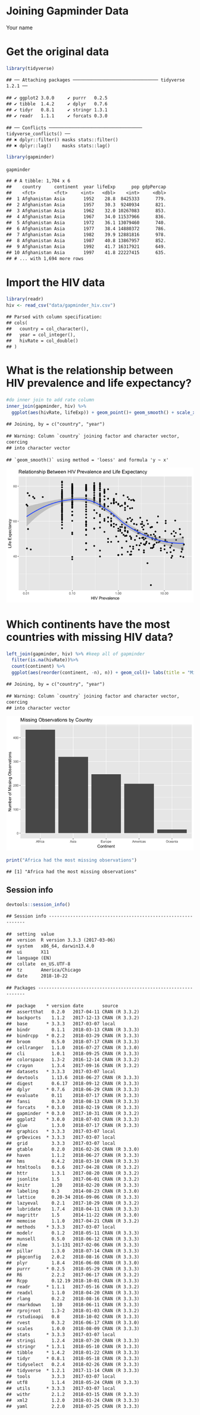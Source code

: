 Joining Gapminder Data
================
Your name

Get the original data
=====================

``` r
library(tidyverse)
```

    ## ── Attaching packages ──────────────────────────────── tidyverse 1.2.1 ──

    ## ✔ ggplot2 3.0.0     ✔ purrr   0.2.5
    ## ✔ tibble  1.4.2     ✔ dplyr   0.7.6
    ## ✔ tidyr   0.8.1     ✔ stringr 1.3.1
    ## ✔ readr   1.1.1     ✔ forcats 0.3.0

    ## ── Conflicts ─────────────────────────────────── tidyverse_conflicts() ──
    ## ✖ dplyr::filter() masks stats::filter()
    ## ✖ dplyr::lag()    masks stats::lag()

``` r
library(gapminder)

gapminder
```

    ## # A tibble: 1,704 x 6
    ##    country     continent  year lifeExp      pop gdpPercap
    ##    <fct>       <fct>     <int>   <dbl>    <int>     <dbl>
    ##  1 Afghanistan Asia       1952    28.8  8425333      779.
    ##  2 Afghanistan Asia       1957    30.3  9240934      821.
    ##  3 Afghanistan Asia       1962    32.0 10267083      853.
    ##  4 Afghanistan Asia       1967    34.0 11537966      836.
    ##  5 Afghanistan Asia       1972    36.1 13079460      740.
    ##  6 Afghanistan Asia       1977    38.4 14880372      786.
    ##  7 Afghanistan Asia       1982    39.9 12881816      978.
    ##  8 Afghanistan Asia       1987    40.8 13867957      852.
    ##  9 Afghanistan Asia       1992    41.7 16317921      649.
    ## 10 Afghanistan Asia       1997    41.8 22227415      635.
    ## # ... with 1,694 more rows

Import the HIV data
===================

``` r
library(readr)
hiv <- read_csv("data/gapminder_hiv.csv")
```

    ## Parsed with column specification:
    ## cols(
    ##   country = col_character(),
    ##   year = col_integer(),
    ##   hivRate = col_double()
    ## )

What is the relationship between HIV prevalence and life expectancy?
====================================================================

``` r
#do inner join to add rate column
inner_join(gapminder, hiv) %>% 
  ggplot(aes(hivRate, lifeExp)) + geom_point()+ geom_smooth() + scale_x_log10() +labs(title = "Relationship Between HIV Prevalence and Life Expectancy", x = "HIV Prevalence", y = "Life Expectancy")
```

    ## Joining, by = c("country", "year")

    ## Warning: Column `country` joining factor and character vector, coercing
    ## into character vector

    ## `geom_smooth()` using method = 'loess' and formula 'y ~ x'

![](gapminder_files/figure-markdown_github/unnamed-chunk-3-1.png)

Which continents have the most countries with missing HIV data?
===============================================================

``` r
left_join(gapminder, hiv) %>% #keep all of gapminder
  filter(is.na(hivRate))%>%
  count(continent) %>%
  ggplot(aes(reorder(continent, -n), n)) + geom_col()+ labs(title = "Missing Observations by Country", x = "Continent", y = "Number of Missing Observations")
```

    ## Joining, by = c("country", "year")

    ## Warning: Column `country` joining factor and character vector, coercing
    ## into character vector

![](gapminder_files/figure-markdown_github/unnamed-chunk-4-1.png)

``` r
print("Africa had the most missing observations")
```

    ## [1] "Africa had the most missing observations"

Session info
------------

``` r
devtools::session_info()
```

    ## Session info -------------------------------------------------------------

    ##  setting  value                       
    ##  version  R version 3.3.3 (2017-03-06)
    ##  system   x86_64, darwin13.4.0        
    ##  ui       X11                         
    ##  language (EN)                        
    ##  collate  en_US.UTF-8                 
    ##  tz       America/Chicago             
    ##  date     2018-10-22

    ## Packages -----------------------------------------------------------------

    ##  package    * version date       source        
    ##  assertthat   0.2.0   2017-04-11 CRAN (R 3.3.2)
    ##  backports    1.1.2   2017-12-13 CRAN (R 3.3.2)
    ##  base       * 3.3.3   2017-03-07 local         
    ##  bindr        0.1.1   2018-03-13 CRAN (R 3.3.3)
    ##  bindrcpp   * 0.2.2   2018-03-29 CRAN (R 3.3.3)
    ##  broom        0.5.0   2018-07-17 CRAN (R 3.3.3)
    ##  cellranger   1.1.0   2016-07-27 CRAN (R 3.3.0)
    ##  cli          1.0.1   2018-09-25 CRAN (R 3.3.3)
    ##  colorspace   1.3-2   2016-12-14 CRAN (R 3.3.2)
    ##  crayon       1.3.4   2017-09-16 CRAN (R 3.3.2)
    ##  datasets   * 3.3.3   2017-03-07 local         
    ##  devtools     1.13.6  2018-06-27 CRAN (R 3.3.3)
    ##  digest       0.6.17  2018-09-12 CRAN (R 3.3.3)
    ##  dplyr      * 0.7.6   2018-06-29 CRAN (R 3.3.3)
    ##  evaluate     0.11    2018-07-17 CRAN (R 3.3.3)
    ##  fansi        0.3.0   2018-08-13 CRAN (R 3.3.3)
    ##  forcats    * 0.3.0   2018-02-19 CRAN (R 3.3.3)
    ##  gapminder  * 0.3.0   2017-10-31 CRAN (R 3.3.2)
    ##  ggplot2    * 3.0.0   2018-07-03 CRAN (R 3.3.3)
    ##  glue         1.3.0   2018-07-17 CRAN (R 3.3.3)
    ##  graphics   * 3.3.3   2017-03-07 local         
    ##  grDevices  * 3.3.3   2017-03-07 local         
    ##  grid         3.3.3   2017-03-07 local         
    ##  gtable       0.2.0   2016-02-26 CRAN (R 3.3.0)
    ##  haven        1.1.2   2018-06-27 CRAN (R 3.3.3)
    ##  hms          0.4.2   2018-03-10 CRAN (R 3.3.3)
    ##  htmltools    0.3.6   2017-04-28 CRAN (R 3.3.2)
    ##  httr         1.3.1   2017-08-20 CRAN (R 3.3.2)
    ##  jsonlite     1.5     2017-06-01 CRAN (R 3.3.2)
    ##  knitr        1.20    2018-02-20 CRAN (R 3.3.3)
    ##  labeling     0.3     2014-08-23 CRAN (R 3.3.0)
    ##  lattice      0.20-34 2016-09-06 CRAN (R 3.3.3)
    ##  lazyeval     0.2.1   2017-10-29 CRAN (R 3.3.2)
    ##  lubridate    1.7.4   2018-04-11 CRAN (R 3.3.3)
    ##  magrittr     1.5     2014-11-22 CRAN (R 3.3.0)
    ##  memoise      1.1.0   2017-04-21 CRAN (R 3.3.2)
    ##  methods    * 3.3.3   2017-03-07 local         
    ##  modelr       0.1.2   2018-05-11 CRAN (R 3.3.3)
    ##  munsell      0.5.0   2018-06-12 CRAN (R 3.3.3)
    ##  nlme         3.1-131 2017-02-06 CRAN (R 3.3.3)
    ##  pillar       1.3.0   2018-07-14 CRAN (R 3.3.3)
    ##  pkgconfig    2.0.2   2018-08-16 CRAN (R 3.3.3)
    ##  plyr         1.8.4   2016-06-08 CRAN (R 3.3.0)
    ##  purrr      * 0.2.5   2018-05-29 CRAN (R 3.3.3)
    ##  R6           2.2.2   2017-06-17 CRAN (R 3.3.2)
    ##  Rcpp         0.12.19 2018-10-01 CRAN (R 3.3.3)
    ##  readr      * 1.1.1   2017-05-16 CRAN (R 3.3.2)
    ##  readxl       1.1.0   2018-04-20 CRAN (R 3.3.3)
    ##  rlang        0.2.2   2018-08-16 CRAN (R 3.3.3)
    ##  rmarkdown    1.10    2018-06-11 CRAN (R 3.3.3)
    ##  rprojroot    1.3-2   2018-01-03 CRAN (R 3.3.2)
    ##  rstudioapi   0.8     2018-10-02 CRAN (R 3.3.3)
    ##  rvest        0.3.2   2016-06-17 CRAN (R 3.3.0)
    ##  scales       1.0.0   2018-08-09 CRAN (R 3.3.3)
    ##  stats      * 3.3.3   2017-03-07 local         
    ##  stringi      1.2.4   2018-07-20 CRAN (R 3.3.3)
    ##  stringr    * 1.3.1   2018-05-10 CRAN (R 3.3.3)
    ##  tibble     * 1.4.2   2018-01-22 CRAN (R 3.3.3)
    ##  tidyr      * 0.8.1   2018-05-18 CRAN (R 3.3.3)
    ##  tidyselect   0.2.4   2018-02-26 CRAN (R 3.3.3)
    ##  tidyverse  * 1.2.1   2017-11-14 CRAN (R 3.3.3)
    ##  tools        3.3.3   2017-03-07 local         
    ##  utf8         1.1.4   2018-05-24 CRAN (R 3.3.3)
    ##  utils      * 3.3.3   2017-03-07 local         
    ##  withr        2.1.2   2018-03-15 CRAN (R 3.3.3)
    ##  xml2         1.2.0   2018-01-24 CRAN (R 3.3.3)
    ##  yaml         2.2.0   2018-07-25 CRAN (R 3.3.3)
